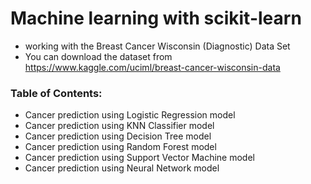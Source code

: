 # Machine learning with scikit-learn
* working with the Breast Cancer Wisconsin (Diagnostic) Data Set
* You can download the dataset from https://www.kaggle.com/uciml/breast-cancer-wisconsin-data

### Table of Contents:
* Cancer prediction using Logistic Regression model
* Cancer prediction using KNN Classifier model
* Cancer prediction using Decision Tree model
* Cancer prediction using Random Forest model
* Cancer prediction using Support Vector Machine model
* Cancer prediction using Neural Network model

